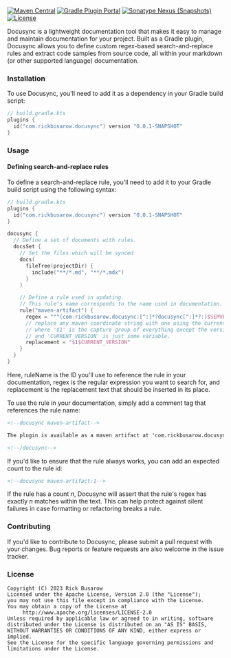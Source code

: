 [![Maven Central](https://img.shields.io/maven-central/v/com.rickbusarow.docusync/docusync-gradle-plugin?style=flat-square)](https://search.maven.org/search?q=com.rickbusarow.docusync)
[![Gradle Plugin Portal](https://img.shields.io/gradle-plugin-portal/v/com.rickbusarow.docusync?style=flat-square)](https://plugins.gradle.org/plugin/com.rickbusarow.docusync)
[![Sonatype Nexus (Snapshots)](https://img.shields.io/nexus/s/com.rickbusarow.docusync/docusync-gradle-plugin?label=snapshots&server=https%3A%2F%2Foss.sonatype.org&style=flat-square)](https://oss.sonatype.org/#nexus-search;quick~com.rickbusarow.docusync)
[![License](https://img.shields.io/badge/license-apache2.0-blue?style=flat-square.svg)](https://opensource.org/licenses/Apache-2.0)

Docusync is a lightweight documentation tool that makes it easy to manage and maintain
documentation for your project. Built as a Gradle plugin, Docusync allows you to define custom
regex-based search-and-replace rules and extract code samples from source code,
all within your markdown (or other supported language) documentation.

### Installation

To use Docusync, you'll need to add it as a dependency in your Gradle build script:

```kotlin
// build.gradle.kts
plugins {
  id("com.rickbusarow.docusync") version "0.0.1-SNAPSHOT"
}
```

### Usage

#### Defining search-and-replace rules

To define a search-and-replace rule, you'll need to add it to your Gradle build script using the
following syntax:

```kotlin
// build.gradle.kts
plugins {
  id("com.rickbusarow.docusync") version "0.0.1-SNAPSHOT"
}

docusync {
  // Define a set of documents with rules.
  docsSet {
    // Set the files which will be synced
    docs(
      fileTree(projectDir) {
        include("**/*.md", "**/*.mdx")
      }
    )

    // Define a rule used in updating.
    // This rule's name corresponds to the name used in documentation.
    rule("maven-artifact") {
      regex = """(com.rickbusarow.docusync:[^:]*?docusync[^:]*?:)$SEMVER_REGEX"""
      // replace any maven coordinate string with one using the current version,
      // where '$1' is the capture group of everything except the version
      // and 'CURRENT_VERSION' is just some variable.
      replacement = "$1$CURRENT_VERSION"
    }
  }
}
```

Here, ruleName is the ID you'll use to reference the rule in your documentation, regex is the regular
expression you want to search for, and replacement is the replacement text that should be inserted in
its place.

To use the rule in your documentation, simply add a comment tag that references the rule name:

```markdown
<!--docusync maven-artifact-->

The plugin is available as a maven artifact at 'com.rickbusarow.docusync:docusync-gradle-plugin:0.0.0'.

<!--/docusync-->
```

If you'd like to ensure that the rule always works, you can add an expected count to the rule id:

```markdown
<!--docusync maven-artifact:1-->
```

If the rule has a count _n_, Docusync will assert that the rule's regex has exactly _n_ matches within
the text. This can help protect against silent failures in case formatting or refactoring breaks a
rule.

### Contributing

If you'd like to contribute to Docusync, please submit a pull request with your changes. Bug reports or
feature requests are also welcome in the issue tracker.

### License

```text
Copyright (C) 2023 Rick Busarow
Licensed under the Apache License, Version 2.0 (the "License");
you may not use this file except in compliance with the License.
You may obtain a copy of the License at
     http://www.apache.org/licenses/LICENSE-2.0
Unless required by applicable law or agreed to in writing, software
distributed under the License is distributed on an "AS IS" BASIS,
WITHOUT WARRANTIES OR CONDITIONS OF ANY KIND, either express or implied.
See the License for the specific language governing permissions and
limitations under the License.
```
